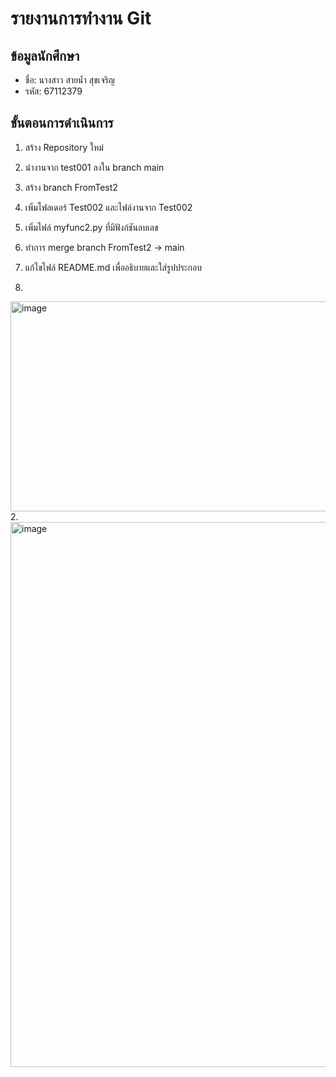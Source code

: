 # รายงานการทำงาน Git

## ข้อมูลนักศึกษา
- ชื่อ: นางสาว สายน้ำ สุขเจริญ
- รหัส: 67112379

## ขั้นตอนการดำเนินการ
1. สร้าง Repository ใหม่
2. นำงานจาก test001 ลงใน branch main
3. สร้าง branch FromTest2
4. เพิ่มโฟลเดอร์ Test002 และไฟล์งานจาก Test002
5. เพิ่มไฟล์ myfunc2.py ที่มีฟังก์ชันลบเลข
6. ทำการ merge branch FromTest2 → main
7. แก้ไขไฟล์ README.md เพื่ออธิบายและใส่รูปประกอบ

1.
<img width="937" height="336" alt="image" src="https://github.com/user-attachments/assets/5a3a81f0-2173-471c-bc74-4aad0f6cb9ec" />
2.
<img width="1256" height="872" alt="image" src="https://github.com/user-attachments/assets/6fde49d5-8e94-419c-854d-5505c5e4bd9e" />



